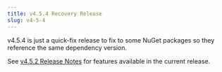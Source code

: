 ```yaml
---
title: v4.5.4 Recovery Release
slug: v4-5-4
---
```


v4.5.4 is just a quick-fix release to fix to some NuGet packages so they reference the same dependency version.

See [v4.5.2 Release Notes](/releases/v4.5.2) for features available in the current release.
